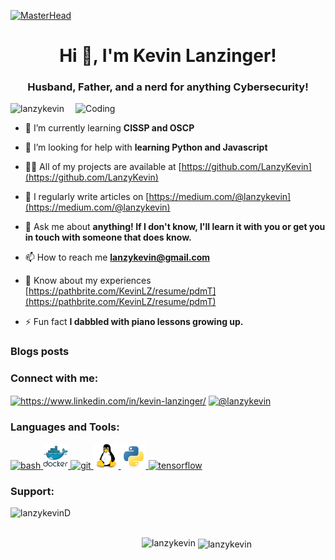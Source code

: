 [![MasterHead](https://i.redd.it/lhnvupvps4h91.gif)](https://LanzyKevin.io)
<h1 align="center">Hi 👋, I'm Kevin Lanzinger!</h1>
<h3 align="center">Husband, Father, and a nerd for anything Cybersecurity!</h3>
<img align="right" alt="Coding" width="400" src="https://media.tenor.com/rePDfDWO3XoAAAAM/hacking.gif">

<p align="left"> <img src="https://komarev.com/ghpvc/?username=lanzykevin&label=Profile%20views&color=0e75b6&style=flat" alt="lanzykevin" /> </p>

- 🌱 I’m currently learning **CISSP and OSCP**

- 🤝 I’m looking for help with **learning Python and Javascript**

- 👨‍💻 All of my projects are available at [https://github.com/LanzyKevin](https://github.com/LanzyKevin)

- 📝 I regularly write articles on [https://medium.com/@lanzykevin](https://medium.com/@lanzykevin)

- 💬 Ask me about **anything! If I don't know, I'll learn it with you or get you in touch with someone that does know.**

- 📫 How to reach me **lanzykevin@gmail.com**

- 📄 Know about my experiences [https://pathbrite.com/KevinLZ/resume/pdmT](https://pathbrite.com/KevinLZ/resume/pdmT)

- ⚡ Fun fact **I dabbled with piano lessons growing up.**

### Blogs posts
<!-- BLOG-POST-LIST:START -->
<!-- BLOG-POST-LIST:END -->

<h3 align="left">Connect with me:</h3>
<p align="left">
<a href="https://linkedin.com/in/https://www.linkedin.com/in/kevin-lanzinger/" target="blank"><img align="center" src="https://raw.githubusercontent.com/rahuldkjain/github-profile-readme-generator/master/src/images/icons/Social/linked-in-alt.svg" alt="https://www.linkedin.com/in/kevin-lanzinger/" height="30" width="40" /></a>
<a href="https://medium.com/@lanzykevin" target="blank"><img align="center" src="https://raw.githubusercontent.com/rahuldkjain/github-profile-readme-generator/master/src/images/icons/Social/medium.svg" alt="@lanzykevin" height="30" width="40" /></a>
</p>

<h3 align="left">Languages and Tools:</h3>
<p align="left"> <a href="https://www.gnu.org/software/bash/" target="_blank" rel="noreferrer"> <img src="https://www.vectorlogo.zone/logos/gnu_bash/gnu_bash-icon.svg" alt="bash" width="40" height="40"/> </a> <a href="https://www.docker.com/" target="_blank" rel="noreferrer"> <img src="https://raw.githubusercontent.com/devicons/devicon/master/icons/docker/docker-original-wordmark.svg" alt="docker" width="40" height="40"/> </a> <a href="https://git-scm.com/" target="_blank" rel="noreferrer"> <img src="https://www.vectorlogo.zone/logos/git-scm/git-scm-icon.svg" alt="git" width="40" height="40"/> </a> <a href="https://www.linux.org/" target="_blank" rel="noreferrer"> <img src="https://raw.githubusercontent.com/devicons/devicon/master/icons/linux/linux-original.svg" alt="linux" width="40" height="40"/> </a> <a href="https://www.python.org" target="_blank" rel="noreferrer"> <img src="https://raw.githubusercontent.com/devicons/devicon/master/icons/python/python-original.svg" alt="python" width="40" height="40"/> </a> <a href="https://www.tensorflow.org" target="_blank" rel="noreferrer"> <img src="https://www.vectorlogo.zone/logos/tensorflow/tensorflow-icon.svg" alt="tensorflow" width="40" height="40"/> </a> </p>

<h3 align="left">Support:</h3>
<p><a href="https://www.buymeacoffee.com/lanzykevinD"> <img align="left" src="https://cdn.buymeacoffee.com/buttons/v2/default-yellow.png" height="50" width="210" alt="lanzykevinD" /></a></p><br><br>

<p><img align="left" src="https://github-readme-stats.vercel.app/api/top-langs?username=lanzykevin&show_icons=true&locale=en&layout=compact" alt="lanzykevin" /></p>

<p>&nbsp;<img align="center" src="https://github-readme-stats.vercel.app/api?username=lanzykevin&show_icons=true&locale=en" alt="lanzykevin" /></p>
